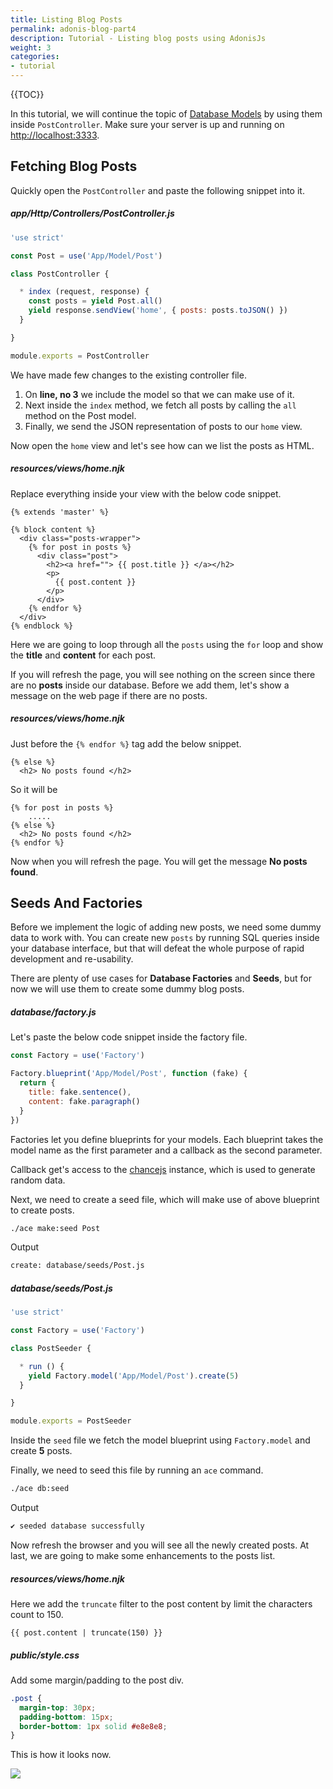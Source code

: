 ```yaml
---
title: Listing Blog Posts
permalink: adonis-blog-part4
description: Tutorial - Listing blog posts using AdonisJs
weight: 3
categories:
- tutorial
---
```


{{TOC}}

In this tutorial, we will continue the topic of [Database Models](adonis-blog-part3) by using them inside `PostController`. Make sure your server is up and running on [http://localhost:3333](http://localhost:3333).

## Fetching Blog Posts

Quickly open the `PostController` and paste the following snippet into it.

##### app/Http/Controllers/PostController.js
```javascript
'use strict'

const Post = use('App/Model/Post')

class PostController {

  * index (request, response) {
    const posts = yield Post.all()
    yield response.sendView('home', { posts: posts.toJSON() })
  }

}

module.exports = PostController
```

We have made few changes to the existing controller file. 

1. On **line, no 3** we include the model so that we can make use of it.
2. Next inside the `index` method, we fetch all posts by calling the `all` method on the Post model.
3. Finally, we send the JSON representation of posts to our `home` view.

Now open the `home` view and let's see how can we list the posts as HTML.

##### resources/views/home.njk

Replace everything inside your view with the below code snippet.

```twig
{% extends 'master' %}

{% block content %}
  <div class="posts-wrapper">
    {% for post in posts %}
      <div class="post">
        <h2><a href=""> {{ post.title }} </a></h2>
        <p>
          {{ post.content }}
        </p>
      </div>
    {% endfor %}
  </div>
{% endblock %}
```

Here we are going to loop through all the `posts` using the `for` loop and show the **title** and **content** for each post.

If you will refresh the page, you will see nothing on the screen since there are no **posts** inside our database. Before we add them, let's show a message on the web page if there are no posts.

##### resources/views/home.njk

Just before the `{% endfor %}` tag add the below snippet.

```twig
{% else %}
  <h2> No posts found </h2>
```

So it will be 

```twig
{% for post in posts %}
    .....
{% else %}
  <h2> No posts found </h2>
{% endfor %}
```

Now when you will refresh the page. You will get the message **No posts found**.

## Seeds And Factories

Before we implement the logic of adding new posts, we need some dummy data to work with. You can create new `posts` by running SQL queries inside your database interface, but that will defeat the whole purpose of rapid development and re-usability.

There are plenty of use cases for **Database Factories** and **Seeds**, but for now we will use them to create some dummy blog posts.

##### database/factory.js

Let's paste the below code snippet inside the factory file.

```javascript
const Factory = use('Factory')

Factory.blueprint('App/Model/Post', function (fake) {
  return {
    title: fake.sentence(),
    content: fake.paragraph()
  }
})
```

Factories let you define blueprints for your models. Each blueprint takes the model name as the first parameter and a callback as the second parameter.

Callback get's access to the [chancejs](http://chancejs.com/) instance, which is used to generate random data.

Next, we need to create a seed file, which will make use of above blueprint to create posts.

```bash
./ace make:seed Post
```

Output

```bash
create: database/seeds/Post.js
```

##### database/seeds/Post.js

```javascript
'use strict'

const Factory = use('Factory')

class PostSeeder {

  * run () {
    yield Factory.model('App/Model/Post').create(5)
  }

}

module.exports = PostSeeder
```

Inside the `seed` file we fetch the model blueprint using `Factory.model` and create **5** posts.

Finally, we need to seed this file by running an `ace` command.

```bash
./ace db:seed
```

Output

```bash
✔ seeded database successfully
```

Now refresh the browser and you will see all the newly created posts. At last, we are going to make some enhancements to the posts list.

##### resources/views/home.njk

Here we add the `truncate` filter to the post content by limit the characters count to 150.

```twig
{{ post.content | truncate(150) }}
```


##### public/style.css

Add some margin/padding to the post div.

```css
.post {
  margin-top: 30px;
  padding-bottom: 15px;
  border-bottom: 1px solid #e8e8e8;
}
```

This is how it looks now.

![](http://i.imgbox.com/9bcfrHmB.png)
